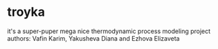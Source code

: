 # troyka
it's a super-puper mega nice thermodynamic process modeling project 
authors: Vafin Karim, Yakusheva Diana and Ezhova Elizaveta
